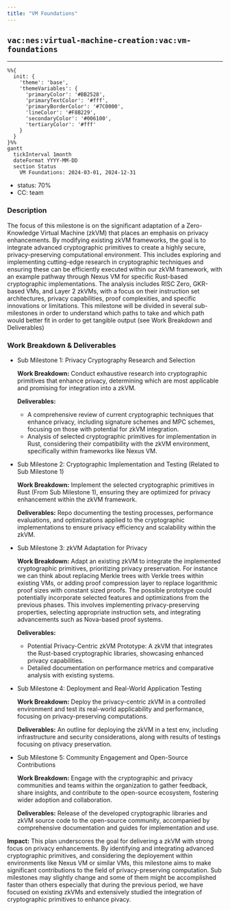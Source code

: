 ```yaml
---
title: "VM Foundations"
---
```

## `vac:nes:virtual-machine-creation:vac:vm-foundations`
---

```mermaid
%%{ 
  init: { 
    'theme': 'base', 
    'themeVariables': { 
      'primaryColor': '#BB2528', 
      'primaryTextColor': '#fff', 
      'primaryBorderColor': '#7C0000', 
      'lineColor': '#F8B229', 
      'secondaryColor': '#006100', 
      'tertiaryColor': '#fff' 
    } 
  } 
}%%
gantt
  tickInterval 1month
  dateFormat YYYY-MM-DD 
  section Status
    VM Foundations: 2024-03-01, 2024-12-31
```

- status: 70%
- CC: team

### Description

The focus of this milestone is on the significant adaptation of a Zero-Knowledge Virtual Machine (zkVM) that places an emphasis on privacy enhancements. By modifying existing zkVM frameworks, the goal is to integrate advanced cryptographic primitives to create a highly secure, privacy-preserving computational environment. This includes exploring and implementing cutting-edge research in cryptographic techniques and ensuring these can be efficiently executed within our zkVM framework, with an example pathway through Nexus VM for specific Rust-based cryptographic implementations. The analysis includes RISC Zero, GKR-based VMs, and Layer 2 zkVMs, with a focus on their instruction set architectures, privacy capabilities, proof complexities, and specific innovations or limitations. This milestone will be divided in several sub-milestones in order to understand which paths to take and which path would better fit in order to get tangible output (see Work Breakdown and Deliverables)


### Work Breakdown & Deliverables
* Sub Milestone 1: Privacy Cryptography Research and Selection

  **Work Breakdown:** Conduct exhaustive research into cryptographic primitives that enhance privacy, determining which are most applicable and promising for integration into a zkVM.
  
  **Deliverables:**
    * A comprehensive review of current cryptographic techniques that enhance privacy, including signature schemes and MPC schemes, focusing on those with potential for zkVM integration.
    * Analysis of selected cryptographic primitives for implementation in Rust, considering their compatibility with the zkVM environment, specifically within frameworks like Nexus VM.

* Sub Milestone 2: Cryptographic Implementation and Testing (Related to Sub Milestone 1)

  **Work Breakdown:** Implement the selected cryptographic primitives in Rust (From Sub Milestone 1), ensuring they are optimized for privacy enhancement within the zkVM framework.
  
  **Deliverables:** Repo documenting the testing processes, performance evaluations, and optimizations applied to the cryptographic implementations to ensure privacy efficiency and scalability within the zkVM.


* Sub Milestone 3: zkVM Adaptation for Privacy

  **Work Breakdown:** Adapt an existing zkVM to integrate the implemented cryptographic primitives, prioritizing privacy preservation. For instance we can think about replacing Merkle trees with Verkle trees within existing VMs, or adding proof compression layer to replace logarithmic proof sizes with constant sized proofs. The possible prototype could potentially incorporate selected features and optimizations from the previous phases. This involves implementing privacy-preserving properties, selecting appropriate instruction sets, and integrating advancements such as Nova-based proof systems.
  
  **Deliverables:**
  * Potential Privacy-Centric zkVM Prototype: A zkVM that integrates the Rust-based cryptographic libraries, showcasing enhanced privacy capabilities.
  * Detailed documentation on performance metrics and comparative analysis with existing systems.


* Sub Milestone 4: Deployment and Real-World Application Testing

  **Work Breakdown:** Deploy the privacy-centric zkVM in a controlled environment and test its real-world applicability and performance, focusing on privacy-preserving computations.
  
  **Deliverables:** An outline for deploying the zkVM in a test env, including infrastructure and security considerations, along with results of testings focusing on ptivacy preservation.
  

* Sub Milestone 5: Community Engagement and Open-Source Contributions

  **Work Breakdown:** Engage with the cryptographic and privacy communities and teams within the organization to gather feedback, share insights, and contribute to the open-source ecosystem, fostering wider adoption and collaboration.
  
  **Deliverables:** Release of the developed cryptographic libraries and zkVM source code to the open-source community, accompanied by comprehensive documentation and guides for implementation and use.


**Impact:** This plan underscores the goal for delivering a zkVM with strong focus on privacy enhancements. By identifying and integrating advanced cryptographic primitives, and considering the deployement within environments like Nexus VM or similar VMs, this milestone aims to make significant contributions to the field of privacy-preserving computation. Sub milestones may slightly change and some of them might be accomplished faster than others especially that during the previous period, we have focused on existing zkVMs and extensively studied the integration of cryptographic primitives to enhance pivacy.




